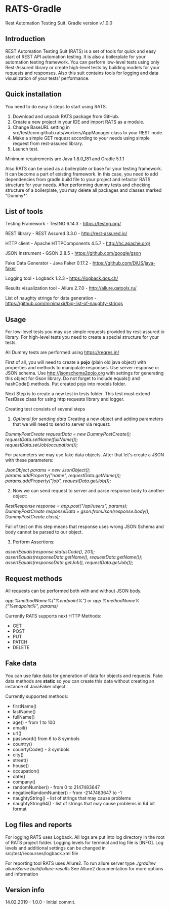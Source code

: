# RATS-Gradle
Rest Automation Testing Suit. Gradle version
v.1.0.0

## Introduction

REST Automation Testing Suit (RATS) is a set of tools for quick and easy start of REST API automation testing. It is also a boilerplate for your automation testing framework. You can perform low-level tests using only Rest-Assured library or create high-level tests by building models for your requests and responses. Also this suit contains tools for logging and data visualization of your tests' performance.

## Quick installation
You need to do easy 5 steps to start using RATS.

1.  Download and unpack RATS package from GitHub.
2.  Create a new project in your IDE and import RATS as a module.
3.  Change BaseURL setting in src/test/com.github.rats/workers/AppManager class to your REST node.
4.  Make a simple GET request according to your needs using simple request from rest-assured library.
5.  Launch test.

Minimum requirements are Java 1.8.0_181 and Gradle 5.1.1

Also RATS can be used as a boilerplate or base for your testing framework. It can become a part of existing framework.
In this case, you need to add dependencies from gradle.build file to your project and refactor RATS structure for your needs.
After performing dummy tests and checking structure of a boilerplate, you may delete all packages and classes marked "Dummy*".

## List of tools
Testing Framework - TestNG 6.14.3 - https://testng.org/

REST library - REST Assured 3.3.0 - http://rest-assured.io/

HTTP client - Apache HTTPComponents 4.5.7 - http://hc.apache.org/

JSON Instrument - GSON 2.8.5 - https://github.com/google/gson 

Fake Data Generator - Java Faker 0.17.2 - https://github.com/DiUS/java-faker

Logging tool - Logback 1.2.3 - https://logback.qos.ch/

Results visualization tool - Allure 2.7.0 - http://allure.qatools.ru/

List of naughty strings for data generation - https://github.com/minimaxir/big-list-of-naughty-strings

## Usage
For low-level tests you may use simple requests provided by rest-assured.io library.
For high-level tests you need to create a special structure for your tests.

All Dummy tests are performed using https://reqres.in/

First of all, you will need to create a **pojo** (plain old java object) with properties and methods to manipulate responses. Use server response or JSON schema. Use http://jsonschema2pojo.org with settings for generating this object for Gson library. Do not forget to include equals() and hashCode() methods. Put created pojo into models folder.

Next Step is to create a new test in tests folder. This test must extend TestBase class for using http requests library and logger. 

Creating test consists of several steps

 1. *Optional for sending data* Creating a new object and adding parameters that we will need to send to server via request:
 
*DummyPostCreate requestData = new DummyPostCreate();  
requestData.setName(fullName());  
requestData.setJob(occupation());*

For parameters we may use fake data objects.
After that let's create a JSON with these parameters:

*JsonObject params = new JsonObject();  
params.addProperty("name", requestData.getName());  
params.addProperty("job", requestData.getJob());*

 2. Now we can send request to server and parse response body to another object:
 
 *RestResponse response = app.post("/api/users", params);  
DummyPostCreate responseData = gson.fromJson(response.body(), DummyPostCreate.class);*

Fail of test on this step means that response uses wrong JSON Schema and body cannot be parsed to our object.

 3. Perform Assertions:
 
 *assertEquals(response.statusCode(), 201);  
assertEquals(responseData.getName(), requestData.getName());  
assertEquals(responseData.getJob(), requestData.getJob());*

## Request methods
All requests can be performed both with and without JSON body.

*app.%methodName%("%endpoint%")* or
*app.%methodName%("%endpoint%", params)*

Currently RATS supports next HTTP Methods:

 - GET
 - POST
 - PUT
 - PATCH
 - DELETE

## Fake data
You can use fake data for generation of data for objects and requests. Fake data methods are **static** so you can create this data without creating an instance of JavaFaker object. 

Currently supported methods:

 - firstName()
 - lastName()
 - fullName()
 - age() - from 1 to 100
 - email()
 - url()
 - password() from 6 to 8 symbols
 - country()
 - counrtyCode() - 3 symbols
 - city()
 - street()
 - house()
 - occupation()
 - date()
 - company()
 - randomNumber() - from 0 to 2147483647
 - negativeRandomNumber() - from -2147483647 to -1
 - naughtyString() - list of strings that may cause problems
 - naughtyString64() - list of strings that may cause problems in 64 bit format

## Log files and reports
For logging RATS uses Logback. All logs are put into log directory in the root of RATS project folder. Logging levels for terminal and log file is [INFO]. Log levels and additional settings can be changed in src/test/recourses/logback.xml file 

For reporting tool RATS uses Allure2. To run allure server type 
*./gradlew allureServe build/allure-results*
See Allure2 documentation for more options and information

## Version info
14.02.2019 - 1.0.0 - Initial commit.



